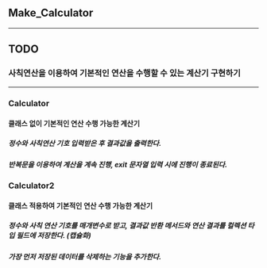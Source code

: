 ## Make_Calculator
---
## TODO
### 사칙연산을 이용하여 기본적인 연산을 수행할 수 있는 계산기 구현하기
---
### Calculator
#### 클래스 없이 기본적인 연산 수행 가능한 계산기
##### 정수와 사칙연산 기호 입력받은 후 결과값을 출력한다.
##### 반복문을 이용하여 계산을 계속 진행, exit 문자열 입력 시에 진행이 종료된다.

### Calculator2
#### 클래스 적용하여 기본적인 연산 수행 가능한 계산기
##### 정수와 사칙 연산 기호를 매개변수로 받고, 결과값 반환 메서드와 연산 결과를 컬렉션 타입 필드에 저장한다. (캡슐화)
##### 가장 먼저 저장된 데이터를 삭제하는 기능을 추가한다.
